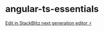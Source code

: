 # angular-ts-essentials

[Edit in StackBlitz next generation editor ⚡️](https://stackblitz.com/~/github.com/MahammadShafi/angular-ts-essentials)